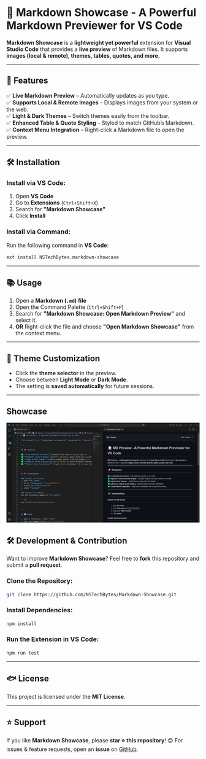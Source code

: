 # 📝 Markdown Showcase - A Powerful Markdown Previewer for VS Code

**Markdown Showcase** is a **lightweight yet powerful** extension for **Visual Studio Code** that provides a **live preview** of Markdown files. It supports **images (local & remote), themes, tables, quotes, and more**.

---

## 🚀 Features

✅ **Live Markdown Preview** – Automatically updates as you type.<br>
✅ **Supports Local & Remote Images** – Displays images from your system or the web.<br>
✅ **Light & Dark Themes** – Switch themes easily from the toolbar.<br>
✅ **Enhanced Table & Quote Styling** – Styled to match GitHub’s Markdown.<br>
✅ **Context Menu Integration** – Right-click a Markdown file to open the preview.<br>

---

## 🛠️ Installation

### Install via VS Code:
1. Open **VS Code**
2. Go to **Extensions** (`Ctrl+Shift+X`)
3. Search for **"Markdown Showcase"**
4. Click **Install**

### Install via Command:
Run the following command in **VS Code**:

```sh
ext install NSTechBytes.markdown-showcase
```

---

## 📚 Usage

1. Open a **Markdown (`.md`) file**
2. Open the Command Palette (`Ctrl+Shift+P`)
3. Search for **"Markdown Showcase: Open Markdown Preview"** and select it.
4. **OR** Right-click the file and choose **"Open Markdown Showcase"** from the context menu.

---

## 🎨 Theme Customization

- Click the **theme selector** in the preview.
- Choose between **Light Mode** or **Dark Mode**.
- The setting is **saved automatically** for future sessions.

---

## Showcase
![Showcase Screenshot](./images/screenshots/preview.png)


## 🛠️ Development & Contribution

Want to improve **Markdown Showcase**? Feel free to **fork** this repository and submit a **pull request**.

### Clone the Repository:
```sh
git clone https://github.com/NSTechBytes/Markdown-Showcase.git
```

### Install Dependencies:
```sh
npm install
```

### Run the Extension in VS Code:
```sh
npm run test
```

---

## 🐟 License

This project is licensed under the **MIT License**.

---

## ⭐ Support

If you like **Markdown Showcase**, please **star ⭐ this repository**! 😊
For issues & feature requests, open an **issue** on [GitHub](https://github.com/NSTechBytes/Markdown-Showcase/issues).

